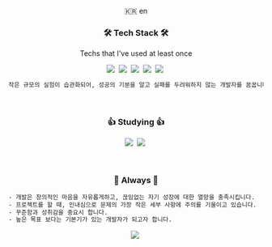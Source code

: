 
<p align="center">🇰🇷 en</p>


<h3 align="center">🛠 Tech Stack 🛠</h3>
<p align="center"> Techs that I've used at least once </p>
<p align="center"> 
  <img src="https://img.shields.io/badge/Javascript-ffb13b?style=flat-square&logo=javascript&logoColor=white"/></a>&nbsp
  <img src="https://img.shields.io/badge/-Node.js-339933?style=flat-square&logo=Node.js&logoColor=white"></a>&nbsp
  <img src="https://img.shields.io/badge/-Express-000000?style=flat-square"></a>&nbsp
  <img src="https://img.shields.io/badge/Mysql-4479A1?style=flat-square&logo=MySql&logoColor=white"/></a>&nbsp  
  <img src="https://img.shields.io/badge/aws-333664?style=flat-square&logo=amazon-aws&logoColor=white"/></a>&nbsp   
<!--   <img src="https://img.shields.io/badge/-Postman-FF6C37?style=flat-square&logo=Postman&logoColor=white"></a>&nbsp -->
<!--   <img src="https://img.shields.io/badge/-Linux-002244?style=flat-square&logo=linux&logoColor=white"></a>&nbsp -->
  <br/>  
<!--   <img src="https://img.shields.io/badge/-git-f05032?style=flat-square&logo=git&logoColor=white"></a>&nbsp -->
<!--   <img src="https://img.shields.io/badge/-github-000000?style=flat-square&logo=github"></a>&nbsp -->
<!--   <img src="https://img.shields.io/badge/-Slack-4a154b?style=flat-square&logo=slack"></a>&nbsp -->
<!--   <img src="https://img.shields.io/badge/-Notion-000000?style=flat-square&logo=notion"></a>&nbsp   -->
<!--   <img src="https://img.shields.io/badge/Python-3766AB?style=flat-square&logo=Python&logoColor=white"/></a>&nbsp -->
</p>

```sh
작은 규모의 실험이 습관화되어, 성공의 기분을 알고 실패를 두려워하지 않는 개발자를 꿈꿉니다.
```

<br>

<h3 align="center"> 👍 Studying 👍 </h3>
<p align="center"> 
<!--   <img src="https://img.shields.io/badge/css-1572B6?style=flat-square&logo=css3&logoColor=white"/></a>&nbsp 
  <img src="https://img.shields.io/badge/-React-61DAFB?style=flat-square&logo=react&logoColor=white"></a>&nbsp  
  <img src="https://img.shields.io/badge/-Typescript-3178C6?style=flat-square&logo=typescript&logoColor=white"></a>&nbsp -->
  <img src="https://img.shields.io/badge/Java-007396?style=flat-square&logo=Java&logoColor=white"/></a>&nbsp
  <img src="https://img.shields.io/badge/C-A8B9CC?style=flat-square&logo=C&logoColor=white"/></a>&nbsp 
</p>

<br>

<h3 align="center"> 💎 Always 💎 </h3>

```sh
- 개발은 창의적인 마음을 자유롭게하고, 끊임없는 자기 성장에 대한 열망을 충족시킵니다.
- 프로젝트를 할 때, 인내심으로 문제의 가장 작은 세부 사항에 주의를 기울이고 있습니다.
- 꾸준함과 성취감을 중요시 합니다.
- 높은 목표 보다는 기본기가 있는 개발자가 되고자 합니다.
```
<p align="center">
   <img src="https://github-readme-stats.vercel.app/api?username=the-flumen&hide=stars&show_icons=true&theme=tokyonight"/></a>&nbsp 
</p>

<br>

<!-- <h3 align="center"> 🍒 Me 🍒 </h3>
<p align="center"> 
  <a href="mailto:river.nameless@gmail.com" target = "_blank" ><img src="https://img.shields.io/badge/Gmail-d14836?style=flat-square&logo=Gmail&logoColor=white&link=river.nameless@gmail.com"/></a>
  <a href="https://www.linkedin.com/in/mijin-park-1658a01a5/" target = "_blank"><img src="https://img.shields.io/badge/-LinkedIn-blue?style=flat-square&logo=Linkedin&logoColor=white&link=https://www.linkedin.com/in/mijin-park-1658a01a5/"/></a>&nbsp  
  <a href="https://namelessRiver.github.io/" target = "_blank"><img src="https://img.shields.io/badge/-Portfolio-0096D6?style=flat-square"/></a>&nbsp  
  <a href="https://riverpark94.github.io/" target = "_blank"><img src="http://img.shields.io/badge/-Tech%20blog-black?style=flat-square&logo=github&link=https://riverpark94.github.io/"/ target = "_blank"></a>&nbsp   <a href="https://github.com/riverpark94"><img src="https://img.shields.io/badge/-github-000000?style=flat-square&logo=github"></a>&nbsp
</p>	

<p align="center"> 
  <img src="https://hits.seeyoufarm.com/api/count/incr/badge.svg?url=https%3A%2F%2Fgithub.com%2Friverpark94&count_bg=%23BE4123&title_bg=%23584C4C&icon=&icon_color=%23DD4747&title=welcome%21&edge_flat=false">
</p> -->

